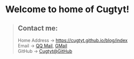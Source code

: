 # Welcome to home of Cugtyt!
> ## Contact me:
> Home Address -> <https://cugtyt.github.io/blog/index>  
> Email -> [QQ Mail](cugtyt@qq.com), [GMail](cugtyt@gmail.com)  
> GitHub -> [Cugtyt@GitHub](https://github.com/Cugtyt)
